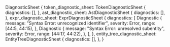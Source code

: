 DiagnosticSheet {
    token_diagnostic_sheet: TokenDiagnosticSheet {
        diagnostics: [],
    },
    ast_diagnostic_sheet: AstDiagnosticSheet {
        diagnostics: [],
    },
    expr_diagnostic_sheet: ExprDiagnosticSheet {
        diagnostics: [
            Diagnostic {
                message: "Syntax Error: unrecognized identifier",
                severity: Error,
                range: [44:5, 44:15),
            },
            Diagnostic {
                message: "Syntax Error: unresolved subentity",
                severity: Error,
                range: [44:17, 44:22),
            },
        ],
    },
    entity_tree_diagnostic_sheet: EntityTreeDiagnosticSheet {
        diagnostics: [],
    },
}